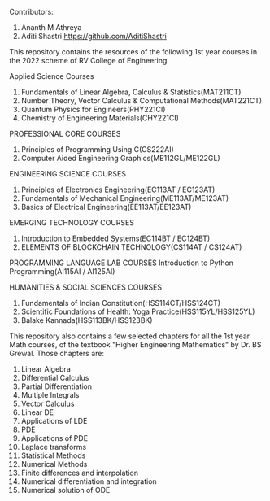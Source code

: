 Contributors:
1) Ananth M Athreya
2) Aditi Shastri https://github.com/AditiShastri

This repository contains the resources of the following 1st year courses in the 2022 scheme of RV College of Engineering

Applied Science Courses
1) Fundamentals of Linear Algebra, Calculus & Statistics(MAT211CT)
2) Number Theory, Vector Calculus & Computational Methods(MAT221CT)
3) Quantum Physics for Engineers(PHY221CI)
4) Chemistry of Engineering Materials(CHY221CI)

PROFESSIONAL CORE COURSES
1) Principles of Programming Using C(CS222AI)
2) Computer Aided Engineering Graphics(ME112GL/ME122GL)

ENGINEERING SCIENCE COURSES
1) Principles of Electronics Engineering(EC113AT / EC123AT)
2) Fundamentals of Mechanical Engineering(ME113AT/ME123AT)
3) Basics of Electrical Engineering(EE113AT/EE123AT)

EMERGING TECHNOLOGY COURSES
1) Introduction to Embedded Systems(EC114BT / EC124BT)
2) ELEMENTS OF BLOCKCHAIN TECHNOLOGY(CS114AT / CS124AT)

PROGRAMMING LANGUAGE LAB COURSES
Introduction to Python Programming(AI115AI / AI125AI)

HUMANITIES & SOCIAL SCIENCES COURSES
1) Fundamentals of Indian Constitution(HSS114CT/HSS124CT)
2) Scientific Foundations of Health: Yoga Practice(HSS115YL/HSS125YL)
3) Balake Kannada(HSS113BK/HSS123BK)

This repository also contains a few selected chapters for all the 1st year Math courses, of the textbook "Higher Engineering Mathematics" by Dr. BS Grewal. Those chapters are:
1) Linear Algebra
2) Differential Calculus
3) Partial Differentiation
4) Multiple Integrals
5) Vector Calculus
6) Linear DE
7) Applications of LDE
8) PDE
9) Applications of PDE
10) Laplace transforms
11) Statistical Methods
12) Numerical Methods
13) Finite differences and interpolation
14) Numerical differentiation and integration
15) Numerical solution of ODE

